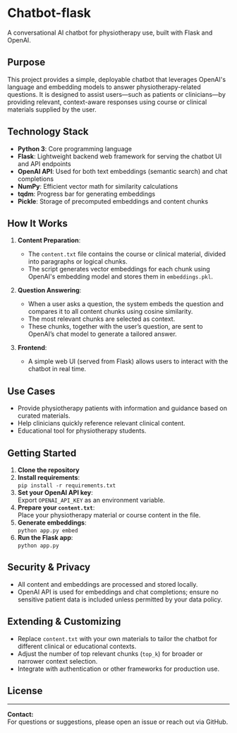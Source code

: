 # Chatbot-flask

A conversational AI chatbot for physiotherapy use, built with Flask and OpenAI.

## Purpose

This project provides a simple, deployable chatbot that leverages OpenAI's language and embedding models to answer physiotherapy-related questions. It is designed to assist users—such as patients or clinicians—by providing relevant, context-aware responses using course or clinical materials supplied by the user.

## Technology Stack

- **Python 3**: Core programming language
- **Flask**: Lightweight backend web framework for serving the chatbot UI and API endpoints
- **OpenAI API**: Used for both text embeddings (semantic search) and chat completions
- **NumPy**: Efficient vector math for similarity calculations
- **tqdm**: Progress bar for generating embeddings
- **Pickle**: Storage of precomputed embeddings and content chunks

## How It Works

1. **Content Preparation**: 
   - The `content.txt` file contains the course or clinical material, divided into paragraphs or logical chunks.
   - The script generates vector embeddings for each chunk using OpenAI's embedding model and stores them in `embeddings.pkl`.

2. **Question Answering**:
   - When a user asks a question, the system embeds the question and compares it to all content chunks using cosine similarity.
   - The most relevant chunks are selected as context.
   - These chunks, together with the user’s question, are sent to OpenAI’s chat model to generate a tailored answer.

3. **Frontend**:
   - A simple web UI (served from Flask) allows users to interact with the chatbot in real time.

## Use Cases

- Provide physiotherapy patients with information and guidance based on curated materials.
- Help clinicians quickly reference relevant clinical content.
- Educational tool for physiotherapy students.

## Getting Started

1. **Clone the repository**
2. **Install requirements**:  
   `pip install -r requirements.txt`
3. **Set your OpenAI API key**:  
   Export `OPENAI_API_KEY` as an environment variable.
4. **Prepare your `content.txt`**:  
   Place your physiotherapy material or course content in the file.
5. **Generate embeddings**:  
   `python app.py embed`
6. **Run the Flask app**:  
   `python app.py`

## Security & Privacy

- All content and embeddings are processed and stored locally.
- OpenAI API is used for embeddings and chat completions; ensure no sensitive patient data is included unless permitted by your data policy.

## Extending & Customizing

- Replace `content.txt` with your own materials to tailor the chatbot for different clinical or educational contexts.
- Adjust the number of top relevant chunks (`top_k`) for broader or narrower context selection.
- Integrate with authentication or other frameworks for production use.

## License


---

**Contact:**  
For questions or suggestions, please open an issue or reach out via GitHub.
